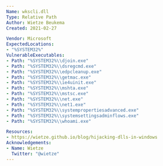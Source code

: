 ```yaml
---
Name: wkscli.dll
Type: Relative Path
Author: Wietze Beukema
Created: 2021-02-27

Vendor: Microsoft
ExpectedLocations:
- "%SYSTEM32%"
VulnerableExecutables:
- Path: "%SYSTEM32%\\djoin.exe"
- Path: "%SYSTEM32%\\dsregcmd.exe"
- Path: "%SYSTEM32%\\edpcleanup.exe"
- Path: "%SYSTEM32%\\getmac.exe"
- Path: "%SYSTEM32%\\ie4uinit.exe"
- Path: "%SYSTEM32%\\mshta.exe"
- Path: "%SYSTEM32%\\mstsc.exe"
- Path: "%SYSTEM32%\\net.exe"
- Path: "%SYSTEM32%\\net1.exe"
- Path: "%SYSTEM32%\\systempropertiesadvanced.exe"
- Path: "%SYSTEM32%\\systemsettingsadminflows.exe"
- Path: "%SYSTEM32%\\whoami.exe"

Resources:
- https://wietze.github.io/blog/hijacking-dlls-in-windows
Acknowledgements:
- Name: Wietze
  Twitter: "@wietze"
---
```

